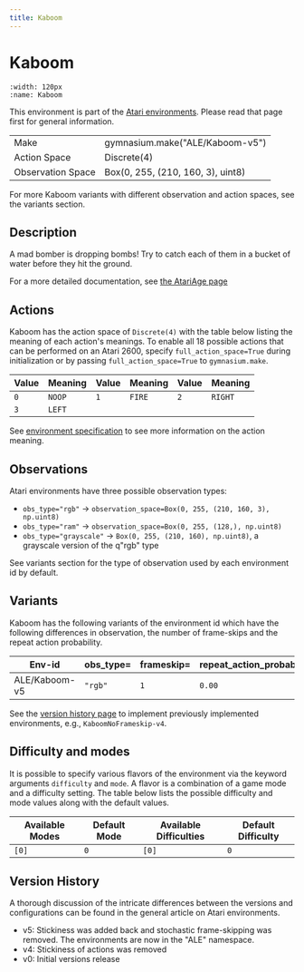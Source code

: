 ```yaml
---
title: Kaboom
---
```


# Kaboom

```{figure} ../_static/videos/environments/kaboom.gif
:width: 120px
:name: Kaboom
```

This environment is part of the <a href='..'>Atari environments</a>. Please read that page first for general information.

|                   |                                   |
|-------------------|-----------------------------------|
| Make              | gymnasium.make("ALE/Kaboom-v5")   |
| Action Space      | Discrete(4)                       |
| Observation Space | Box(0, 255, (210, 160, 3), uint8) |

For more Kaboom variants with different observation and action spaces, see the variants section.

## Description

A mad bomber is dropping bombs! Try to catch each of them in a bucket of water before they hit the ground.

For a more detailed documentation, see [the AtariAge page](https://atariage.com/manual_html_page.php?SoftwareLabelID=257)

## Actions

Kaboom has the action space of `Discrete(4)` with the table below listing the meaning of each action's meanings.
To enable all 18 possible actions that can be performed on an Atari 2600, specify `full_action_space=True` during
initialization or by passing `full_action_space=True` to `gymnasium.make`.

| Value   | Meaning   | Value   | Meaning   | Value   | Meaning   |
|---------|-----------|---------|-----------|---------|-----------|
| `0`     | `NOOP`    | `1`     | `FIRE`    | `2`     | `RIGHT`   |
| `3`     | `LEFT`    |         |           |         |           |

See [environment specification](../env-spec) to see more information on the action meaning.

## Observations

Atari environments have three possible observation types:

- `obs_type="rgb"` -> `observation_space=Box(0, 255, (210, 160, 3), np.uint8)`
- `obs_type="ram"` -> `observation_space=Box(0, 255, (128,), np.uint8)`
- `obs_type="grayscale"` -> `Box(0, 255, (210, 160), np.uint8)`, a grayscale version of the q"rgb" type

See variants section for the type of observation used by each environment id by default.

## Variants

Kaboom has the following variants of the environment id which have the following differences in observation,
the number of frame-skips and the repeat action probability.

| Env-id        | obs_type=   | frameskip=   | repeat_action_probability=   |
|---------------|-------------|--------------|------------------------------|
| ALE/Kaboom-v5 | `"rgb"`     | `1`          | `0.00`                       |

See the [version history page](https://ale.farama.org/environments/#version-history-and-naming-schemes) to implement previously implemented environments, e.g., `KaboomNoFrameskip-v4`.

## Difficulty and modes

It is possible to specify various flavors of the environment via the keyword arguments `difficulty` and `mode`.
A flavor is a combination of a game mode and a difficulty setting. The table below lists the possible difficulty and mode values
along with the default values.

| Available Modes   | Default Mode   | Available Difficulties   | Default Difficulty   |
|-------------------|----------------|--------------------------|----------------------|
| `[0]`             | `0`            | `[0]`                    | `0`                  |

## Version History

A thorough discussion of the intricate differences between the versions and configurations can be found in the general article on Atari environments.

* v5: Stickiness was added back and stochastic frame-skipping was removed. The environments are now in the "ALE" namespace.
* v4: Stickiness of actions was removed
* v0: Initial versions release
